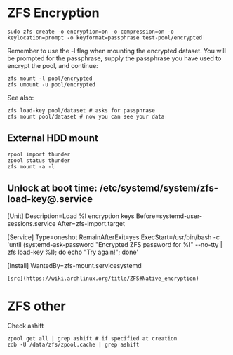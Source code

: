 # ZFS Encryption

```
sudo zfs create -o encryption=on -o compression=on -o keylocation=prompt -o keyformat=passphrase test-pool/encrypted
```

Remember to use the -l flag when mounting the encrypted dataset. You will be prompted for the passphrase, supply the passphrase you have used to encrypt the pool, and continue:
```
zfs mount -l pool/encrypted
zfs umount -u pool/encrypted
```

See also:
```
zfs load-key pool/dataset # asks for passphrase
zfs mount pool/dataset # now you can see your data
```
## External HDD mount
```
zpool import thunder
zpool status thunder
zfs mount -a -l
```


## Unlock at boot time: /etc/systemd/system/zfs-load-key@.service

[Unit]
Description=Load %I encryption keys
Before=systemd-user-sessions.service
After=zfs-import.target

[Service]
Type=oneshot
RemainAfterExit=yes
ExecStart=/usr/bin/bash -c 'until (systemd-ask-password "Encrypted ZFS password for %I" --no-tty | zfs load-key %I); do echo "Try again!"; done'

[Install]
WantedBy=zfs-mount.servicesystemd
```
[src](https://wiki.archlinux.org/title/ZFS#Native_encryption)

```

# ZFS other

Check ashift
```
zpool get all | grep ashift # if specified at creation
zdb -U /data/zfs/zpool.cache | grep ashift 
```
